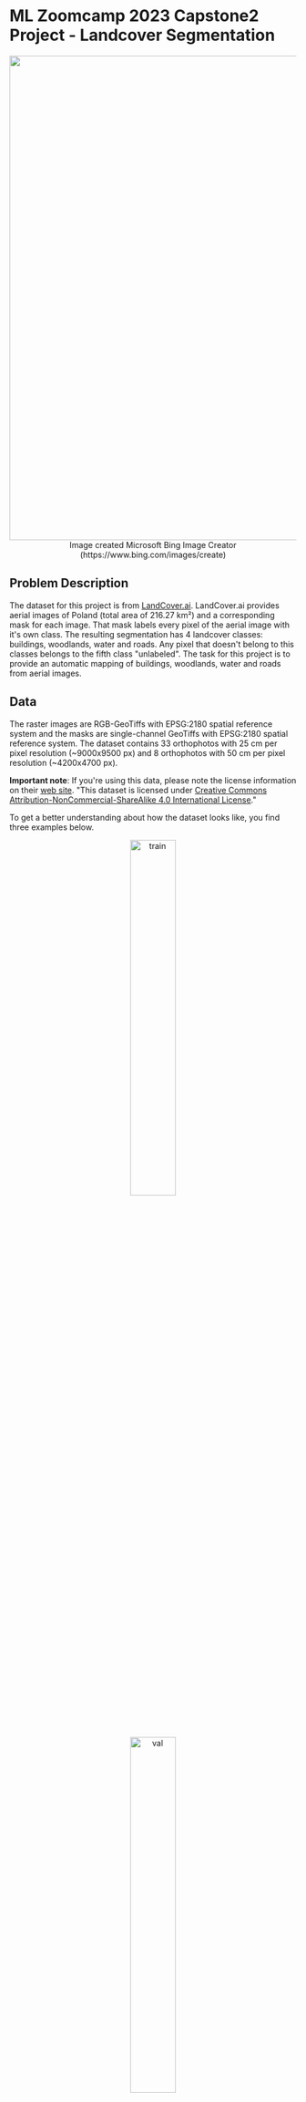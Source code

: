 # ML Zoomcamp 2023 Capstone2 Project - Landcover Segmentation
<p align="center">
<img src="Images/cover-bingImageCreator.jpg" width="850" align="center">
</br>
Image created Microsoft Bing Image Creator (https://www.bing.com/images/create)
</p>

## Problem Description
The dataset for this project is from [LandCover.ai](https://landcover.ai.linuxpolska.com/download/landcover.ai.v1.zip). LandCover.ai provides aerial images of Poland (total area of 216.27 km²) and a corresponding mask for each image. That mask labels every pixel of the aerial image with it's own class. The resulting segmentation has 4 landcover classes: buildings, woodlands, water and roads. Any pixel that doesn't belong to this classes belongs to the fifth class "unlabeled".
The task for this project is to provide an automatic mapping of buildings, woodlands, water and roads from aerial images.

## Data
The raster images are RGB-GeoTiffs with EPSG:2180 spatial reference system and the masks are single-channel GeoTiffs with EPSG:2180 spatial reference system. The dataset contains 33 orthophotos with 25 cm per pixel resolution (~9000x9500 px) and 8 orthophotos with 50 cm per pixel resolution (~4200x4700 px).

**Important note**: If you're using this data, please note the license information on their [web site](https://landcover.ai.linuxpolska.com/). "This dataset is licensed under [Creative Commons Attribution-NonCommercial-ShareAlike 4.0 International License](https://creativecommons.org/licenses/by-nc-sa/4.0/)."

To get a better understanding about how the dataset looks like, you find three examples below.

<p align="center">
    <img src="Images/example1.png" alt="train" style="width: 40%;">
</p>
<p align="center">
    <img src="Images/example2.png" alt="val" style="width: 40%;">
</p>
<p align="center">
    <img src="Images/example3.png" alt="test" style="width: 40%;">
</p>

## Reproducibility
It's convenient to track my progress using this README file with the **bold** commands, which provides any command that is needed for every single step. There are some useful shortcuts in the Makefile, for example to create the virtual environment. In case you use my Makefile to create that environment, it will live in the project folder ".venv".
There are many Jupyter notebooks in the Notebook folder which contains everything for:
- Data preparation
- Data analasis
- Training and Tuning of different models
- Selecting and using final model

The most important notebooks are:
- **notebook.ipynb**: That is the collection of any step of my experiment
- **eda.ipynb**: For deeper insight I excluded the biggest part of data analysis to a separate notebook
- **train.ipynb**: Contains each step to train a model / Contains the code for "train.py"

For the peer review you can just follow the steps here in this README file. Everything should work as described in this order.
If you're not a peer reviewer or if you would like to dive deeper, feel free to also explore the other Jupyter notebooks. 

## Preparation & Preprocessing

- Download the dataset (1.43 GB) from https://landcover.ai.linuxpolska.com/download/landcover.ai.v1.zip and unzip.
- Create a new folder "laco.ai" in the project directory. 
- Copy the two folders "images" and "masks" to this folder.
- Use terminal and navigate to the "Utils" folder and use the "prepareInputData.py":

    - **cd Utils**
    - **python prepareInputData.py**

If you use the same folder name as mentioned, you don't need to change anything in this script otherwise you need to change one variable.

**main_folder = './../laco.ai'**

After the run of "prepareInputData.py", you should find a folder (with name specified by "main_folder" variable) with splitted datasets for train, validate, and test with a comparable class distribution. You see the dilemma. The dataset has many unlabeled pixels and is far away from a balanced one as shown below.

<p align="center">
    <img src="Images/classDistr_train.png" alt="train" style="width: 30%;">
    <img src="Images/classDistr_val.png" alt="val" style="width: 30%;">
    <img src="Images/classDistr_test.png" alt="test" style="width: 30%;">
</p>

There are two different resolutions, and the images are too big to use as they are. This dataset is quite tricky but I had some ideas to come across that challenges.

One idea you can find in the EDA part of this project where I made an analysis to find a better class distribution for the training. My idea was to exclude any image with a high number of unlabeled pixels. The result you can find in the table below.
A threshold of 20% means that any images with more than 20% of unlabeled images are excluded. The number of remaining files you can find in the "Files" column. The other columns show what is the part of each landcover class in the remaining files.

<p align="center">
    <img src="Images/thresholdTable.png" alt="train" style="width: 50%;">
</p>

For testing you may want to change a few other parameters:
- #Path to the input folders
    - main_folder = './../laco.ai'
- #Tile size for resizing
    - TILE_SIZE = 512
- #Path to the output folders
    - DATA_FOLDER = './../Data'

## Script train.py
This script starts the final training. The steps are described in the train.ipynb notebook. This script requires the prior run of "prepareInputData.py" as described above. Now you should have a "Data" folder with splitted dataset for train, validate, and test. 

### Recommendation: Training on limited dataset 

#### Recommendation: Step 1
To run a sample training in a reasonable time and with a good result I recommend to run "separateSmallAndBigImages.py" from Utils folder:

- **cd Utils**
- **python separateSmallAndBigImages.py**

Now you can access the data based on the resolution. The folder "laco.ai_big" contains the 8 orthophotos with 50cm resolution and "laco.ai_small" contains 33 orthophotos with 25cm resolution. For the quick run I recommend to go on with the "laco.ai_big" folder.

#### Recommendation: Step 2
Adapt two variables in "prepareInputData.py"...
- main_folder = './../laco.ai_big'
- DATA_FOLDER = './../Data50'

... and run again:

- **cd Utils**
- **python prepareInputData.py**

#### Recommendation: Step 3 - Resample images to 256x256 patches
**Important note**
On my Ubuntu 22.04 pc (32GB RAM) this setting let my machine rebooting, on Windows (32GB RAM) this works fine.
To avoid overloading the machine, you can also choose the safer option and choose a **RESAMPLING_IMAGE_SIZE = 128**. In that case you need to adapt the folder paths (256->128).

Ensure that the following default values are set in "prepareTraining.py"
- RESAMPLING = True
- RESAMPLING_IMAGE_SIZE = 256                     # 512, 256, 128
- RESAMPLING_INPUT_FOLDER = './../Data50'
- RESAMPLING_OUTPUT_FOLDER = f"./../Data50_resampled_{RESAMPLING_IMAGE_SIZE}"

- FILTERING = True
- FILTERING_CLASS = 0                             # DEFAULT VALUE = 0 --> This value represents the unlabeled class
- FILTERING_THRESHOLD_FOR_CLASS = 20              # (0..100)

Then run:

- **cd Utils**
- **python prepareTraining.py**

### Run Training
Ensure that the following default values are correctly set in "train.py"
- IMAGE_SIZE = 256                                  # must match to RESAMPLING_IMAGE_SIZE from Step 3
- NUM_CLASSES = 5
- TRAIN_EPOCHS = 50

- TRAIN_SAT_FOLDER = "./../Data50_res256_filtered_20/train/sat/"
- TRAIN_GT_FOLDER = "./../Data50_res256_filtered_20/train/gt/"
- VAL_SAT_FOLDER = "./../Data50_res256_filtered_20/validate/sat/"
- VAL_GT_FOLDER = "./../Data50_res256_filtered_20/validate/gt/"

Then run:

- **cd Scripts**
- **python train.py**

## Script predict.py
After the training process, you can test your model with the predict.py script. You just need to adapt the *model_path* parameter. 

model_path = "./path/to/your/model/...keras"

Then you can start the Flask application which is a web service that serves your model and waits for your requests. Start the Flask app with these commands:

- **cd Scripts**
- **python predict.py**

You can test your model by providing an image file. Please adapt the *image_path* parameter. The Flask application will return the predicted image mask for the requested aerial image. It is automatically saved to the Scripts folder with the name "predicted_image.png". Run these commands:

- **cd Scripts**
- **python predict-test.py**

One sample image looks like:

<p align="center">
    <img src="Images/predicted_image.png" alt="predicted_image" style="width: 20%;">
</p>

## Flask Web Application
There is a second Flask application, that provide a nicer visualization. You can find it in the FlaskWebApp folder. The configuration is very easy, because it's the same as you already did in the predict.py file. You only need to change the *model_path* parameter.

model_path = "./path/to/your/model/...keras"

Then you can start the Flask application with these commands:

- **cd FlaskWebApp**
- **python predictWithWebsite.py**

Then open a web browser and open that link http://localhost:9898/ and you can use another way to check your model.

<p align="center">
    <img src="Images/flaskWebsite.png" alt="predicted_image" style="width: 50%;">
</p>

Choose an aerial image and upload it. Wait a moment and you'll see both files your uploaded image and the prediction for that image.

<p align="center">
    <img src="Images/flaskWebsiteResult.png" alt="predicted_image" style="width: 50%;">
</p>

## Serverless Deployment with AWS Lambda
In this section I describe how I use AWS Lambda for the serverless deployment of my model. You can find all the preparation in the Jupyter notebook called "notebook_serverless.ipynb" in the Notebook folder. Ensure that you have a converted model file "final-model.tflite" in your Deployment folder. Here ("notebook_serverless.ipynb") you can find the steps to convert a model. If you want to see this in action you just need the following commands:

- **cd Deployment**
- **docker build -t segmentation-model .**
- **docker run -it --rm -p 8080:8080 segmentation-model:latest**

Now you have a docker container running with the image public.ecr.aws/lambda/python:3.10. That container is waiting to answer requests for given aerial images. To send a request you can run the "test.py" script. Ensure that the "image_path" is correctly set.

- **cd Deployment**
- **python test.py**

## Troubleshooting
In case there are any problems to create the virtual environment try the following steps:

1. Delete "Pipfile" and "Pipfile.lock"
2. Use these commands to build the environment

- **make environment**
- **pipenv shell**
- **pip install -r requirements.txt**          # for Ubuntu
- **pip install -r requirements_Windows.txt**  # for Windows